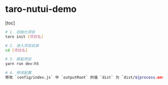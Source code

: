 # taro-nutui-demo

[toc]

```sh
# 1. 初始化项目
taro init [项目名]

# 2. 进入项目目录
cd [项目名]

# 3. 跑起项目
yarn run dev:h5

# 4. 修改配置 
修改 `config/index.js` 中 `outputRoot` 的值 `dist` 为 `dist/${process.env.TARO_ENV}`，让多端打包后共存
```

